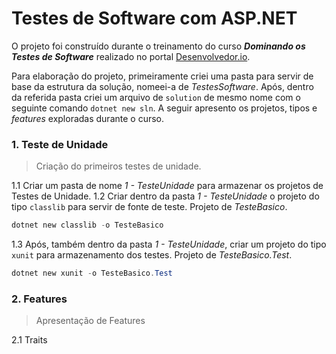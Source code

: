 # Testes de Software com ASP.NET
O projeto foi construído durante o treinamento do curso ***Dominando os Testes de Software*** realizado no portal [Desenvolvedor.io](https://desenvolvedor.io/).

Para elaboração do projeto, primeiramente criei uma pasta para servir de base da estrutura da solução, nomeei-a de *TestesSoftware*. Após, dentro da referida pasta criei um arquivo de `solution` de mesmo nome com o seguinte comando `dotnet new sln`.
A seguir apresento os projetos, tipos e *features* exploradas durante o curso. 

### 1. Teste de Unidade
> Criação do primeiros testes de unidade.

1.1 Criar um pasta de nome *1 - TesteUnidade* para armazenar os projetos de Testes de Unidade.
1.2 Criar dentro da pasta *1 - TesteUnidade* o projeto do tipo `classlib` para servir de fonte de teste. Projeto de *TesteBasico*.
```powershell
dotnet new classlib -o TesteBasico
```
1.3 Após, também dentro da pasta *1 - TesteUnidade*, criar um projeto do tipo `xunit` para armazenamento dos testes. Projeto de *TesteBasico.Test*.
```powershell
dotnet new xunit -o TesteBasico.Test
```

### 2. Features
> Apresentação de Features

2.1 Traits
